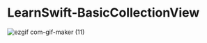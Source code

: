 # LearnSwift-BasicCollectionView
![ezgif com-gif-maker (11)](https://user-images.githubusercontent.com/80515499/160299975-91840eb7-08fa-4ec5-b547-d5f8807d9df9.gif)
